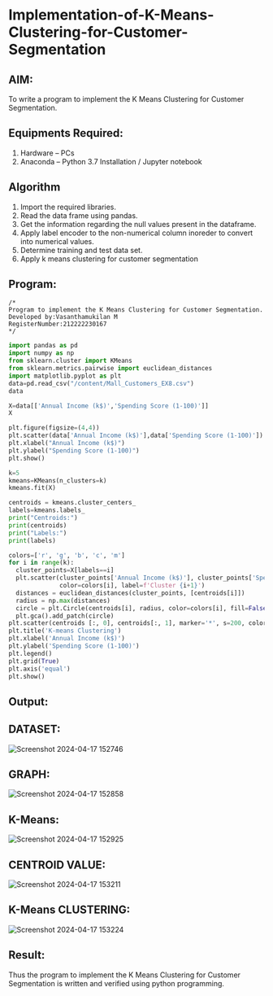 # Implementation-of-K-Means-Clustering-for-Customer-Segmentation

## AIM:
To write a program to implement the K Means Clustering for Customer Segmentation.

## Equipments Required:
1. Hardware – PCs
2. Anaconda – Python 3.7 Installation / Jupyter notebook

## Algorithm
1. Import the required libraries.
2. Read the data frame using pandas.
3. Get the information regarding the null values present in the dataframe.
4. Apply label encoder to the non-numerical column inoreder to convert into numerical values.
5. Determine training and test data set.
6. Apply k means clustering for customer segmentation

## Program:
```
/*
Program to implement the K Means Clustering for Customer Segmentation.
Developed by:Vasanthamukilan M
RegisterNumber:212222230167 
*/
```

```python
import pandas as pd
import numpy as np
from sklearn.cluster import KMeans
from sklearn.metrics.pairwise import euclidean_distances
import matplotlib.pyplot as plt
data=pd.read_csv("/content/Mall_Customers_EX8.csv")
data

X=data[['Annual Income (k$)','Spending Score (1-100)']]
X

plt.figure(figsize=(4,4))
plt.scatter(data['Annual Income (k$)'],data['Spending Score (1-100)'])
plt.xlabel("Annual Income (k$)")
plt.ylabel("Spending Score (1-100)")
plt.show()

k=5
kmeans=KMeans(n_clusters=k)
kmeans.fit(X)

centroids = kmeans.cluster_centers_
labels=kmeans.labels_
print("Centroids:")
print(centroids)
print("Labels:")
print(labels)

colors=['r', 'g', 'b', 'c', 'm']
for i in range(k):
  cluster_points=X[labels==i]
  plt.scatter(cluster_points['Annual Income (k$)'], cluster_points['Spending Score (1-100)'],
              color=colors[i], label=f'Cluster {i+1}')
  distances = euclidean_distances(cluster_points, [centroids[i]])
  radius = np.max(distances)
  circle = plt.Circle(centroids[i], radius, color=colors[i], fill=False)
  plt.gca().add_patch(circle)
plt.scatter(centroids [:, 0], centroids[:, 1], marker='*', s=200, color='k', label='Centroids')
plt.title('K-means Clustering')
plt.xlabel('Annual Income (k$)')
plt.ylabel('Spending Score (1-100)')
plt.legend()
plt.grid(True)
plt.axis('equal')
plt.show()
```
## Output:
## DATASET:
![Screenshot 2024-04-17 152746](https://github.com/Vasanthamukilan/Implementation-of-K-Means-Clustering-for-Customer-Segmentation/assets/119559694/c9b386ce-9101-430b-b76c-a2c58dff66d2)

## GRAPH:
![Screenshot 2024-04-17 152858](https://github.com/Vasanthamukilan/Implementation-of-K-Means-Clustering-for-Customer-Segmentation/assets/119559694/c6b9d599-8875-4d91-8a3a-c1f52a61e00b)

## K-Means:
![Screenshot 2024-04-17 152925](https://github.com/Vasanthamukilan/Implementation-of-K-Means-Clustering-for-Customer-Segmentation/assets/119559694/d4a5fcbc-f185-4bbc-b914-db9784f867b0)



## CENTROID VALUE:
![Screenshot 2024-04-17 153211](https://github.com/Vasanthamukilan/Implementation-of-K-Means-Clustering-for-Customer-Segmentation/assets/119559694/96f03374-e3af-46e7-ae6b-2b696fc3095b)

## K-Means CLUSTERING:
![Screenshot 2024-04-17 153224](https://github.com/Vasanthamukilan/Implementation-of-K-Means-Clustering-for-Customer-Segmentation/assets/119559694/fb495587-32df-43f7-87da-a047c2ad0261)


## Result:
Thus the program to implement the K Means Clustering for Customer Segmentation is written and verified using python programming.
